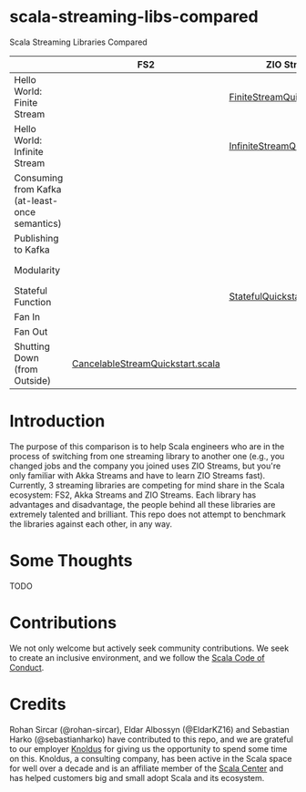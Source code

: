 # scala-streaming-libs-compared

Scala Streaming Libraries Compared

|                                                | FS2                                                | ZIO Streams                                                   | Akka Streams                                                                                                          |
|------------------------------------------------|----------------------------------------------------|---------------------------------------------------------------|-----------------------------------------------------------------------------------------------------------------------|
| Hello World: Finite Stream                     |                                                    | [FiniteStreamQuickstart.scala][ZIOFiniteStreamQuickstart]     | [FiniteStreamQuickstart.scala][AkkaFiniteStreamQuickstart] and [FiniteStreamTest.scala][AkkaFiniteStreamTest]         |
| Hello World: Infinite Stream                   |                                                    | [InfiniteStreamQuickstart.scala][ZIOInfiniteStreamQuickstart] | [InfiniteStreamQuickstart.scala][AkkaInfiniteStreamQuickstart] and [InfiniteStreamTest.scala][AkkaInfiniteStreamTest] |
| Consuming from Kafka (at-least-once semantics) |                                                    |                                                               | [KafkaConsumerQuickstart.scala][AkkaKafkaConsumerQuickstart]                                                          |
| Publishing to Kafka                            |                                                    |                                                               |                                                                                                                       |
| Modularity                                     |                                                    |                                                               | [FlowQuickstart.scala][AkkaFlowQuickstart] and [FlowTest.scala][AkkaFlowTest]                                         |
| Stateful Function                              |                                                    | [StatefulQuickstart.scala][ZIOStatefulQuickstart]             | [StatefulQuickstart.scala][AkkaStatefulQuickstart] and [StatefulFlowTest.scala][AkkaStatefulFlowTest]                 |
| Fan In                                         |                                                    |                                                               | [MergeHubQuickstart.scala][AkkaMergeHubQuickstart]                                                                    |
| Fan Out                                        |                                                    |                                                               | [BroadcastHubQuickstart.scala][AkkaBroadcastHubQuickstart]                                                            |
| Shutting Down (from Outside)                   | [CancelableStreamQuickstart.scala][FS2KillSwitch]  |                                                               |                                                                                                                       |

[AkkaInfiniteStreamQuickstart]: https://gitpod.io/#https://github.com/knoldus/scala-streaming-libs-compared/blob/main/akka-streams/src/main/scala/com/example/InfiniteStreamQuickstart.scala

[AkkaFiniteStreamQuickstart]: https://gitpod.io/#https://github.com/knoldus/scala-streaming-libs-compared/blob/main/akka-streams/src/main/scala/com/example/FiniteStreamQuickstart.scala

[AkkaFiniteStreamTest]: https://gitpod.io/#https://github.com/knoldus/scala-streaming-libs-compared/blob/main/akka-streams/src/test/scala/com/example/FiniteStreamTest.scala

[AkkaInfiniteStreamTest]: https://gitpod.io/#https://github.com/knoldus/scala-streaming-libs-compared/blob/main/akka-streams/src/test/scala/com/example/InfiniteStreamTest.scala

[AkkaKafkaConsumerQuickstart]: https://gitpod.io/#https://github.com/knoldus/scala-streaming-libs-compared/blob/main/akka-streams/src/main/scala/com/example/KafkaConsumerQuickstart.scala

[AkkaStatefulQuickstart]: https://gitpod.io/#https://github.com/knoldus/scala-streaming-libs-compared/blob/main/akka-streams/src/main/scala/com/example/StatefulQuickstart.scala

[AkkaStatefulFlowTest]: https://gitpod.io/#https://github.com/knoldus/scala-streaming-libs-compared/blob/main/akka-streams/src/test/scala/com/example/StatefulFlowTest.scala

[AkkaFlowQuickstart]: https://gitpod.io/#https://github.com/knoldus/scala-streaming-libs-compared/blob/main/akka-streams/src/main/scala/com/example/FlowQuickstart.scala

[AkkaFlowTest]:  https://gitpod.io/#https://github.com/knoldus/scala-streaming-libs-compared/blob/main/akka-streams/src/test/scala/com/example/StatefulFlowTest.scala

[AkkaMergeHubQuickstart]: https://gitpod.io/#https://github.com/knoldus/scala-streaming-libs-compared/blob/main/akka-streams/src/main/scala/com/example/FlowQuickstart.scala

[AkkaBroadcastHubQuickstart]: https://gitpod.io/#https://github.com/knoldus/scala-streaming-libs-compared/blob/main/akka-streams/src/main/scala/com/example/FlowQuickstart.scala

[FS2KillSwitch]: https://gitpod.io/#https://github.com/knoldus/scala-streaming-libs-compared/blob/main/fs2/src/main/scala/com/example/CancelableStreamQuickstart.scala

[ZIOFiniteStreamQuickstart]: https://gitpod.io/#https://github.com/knoldus/scala-streaming-libs-compared/blob/main/zio/src/main/scala/com/example/FiniteStreamQuickstart.scala

[ZIOInfiniteStreamQuickstart]: https://gitpod.io/#https://github.com/knoldus/scala-streaming-libs-compared/blob/main/zio/src/main/scala/com/example/InfiniteStreamQuickstart.scala

[ZIOStatefulQuickstart]: https://gitpod.io/#https://github.com/knoldus/scala-streaming-libs-compared/blob/main/zio/src/main/scala/com/example/StatefulQuickstart.scala

Introduction
============

The purpose of this comparison is to help Scala engineers who are in the process of switching from one streaming
library to another one (e.g., you changed jobs and the company you joined uses ZIO Streams, but you're only familiar
with
Akka Streams and have to learn ZIO Streams fast). Currently, 3 streaming libraries are competing for mind share in the
Scala ecosystem: FS2, Akka Streams
and ZIO Streams. Each library has advantages and disadvantage, the people behind all these libraries are extremely
talented and brilliant. This repo does not attempt to benchmark the libraries against each other, in any way.

Some Thoughts
=============

TODO

Contributions
=============

We not only welcome but actively seek community contributions. We seek to create an inclusive environment,
and we follow the [Scala Code of Conduct](https://www.scala-lang.org/conduct/).

Credits
=======

Rohan Sircar (@rohan-sircar), Eldar Albossyn (@EldarKZ16) and Sebastian Harko (@sebastianharko) have contributed to this
repo, and we
are grateful to our employer [Knoldus](https://wwww.knoldus.com/) for giving us the opportunity to spend some time on
this. Knoldus, a consulting company, has been active in the Scala space for well over a decade and is an affiliate
member
of the [Scala Center](https://scala.epfl.ch/) and has helped customers big and small adopt Scala and its ecosystem. 




